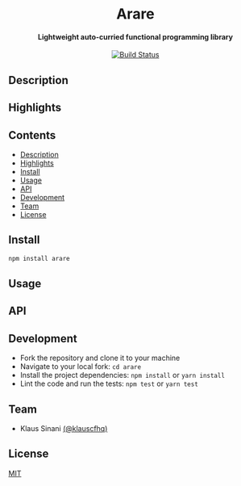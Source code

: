 <h1 align="center">
  Arare
</h1>

<h4 align="center">
  Lightweight auto-curried functional programming library
</h4>

<p align="center">
  <a href="https://travis-ci.com/klauscfhq/arare">
    <img alt="Build Status" src="https://travis-ci.com/klauscfhq/arare.svg?branch=master">
  </a>
</p>

## Description

## Highlights

## Contents

- [Description](#description)
- [Highlights](#highlights)
- [Install](#install)
- [Usage](#usage)
- [API](#api)
- [Development](#development)
- [Team](#team)
- [License](#license)

## Install

```bash
npm install arare
```

## Usage

## API

## Development

- Fork the repository and clone it to your machine
- Navigate to your local fork: `cd arare`
- Install the project dependencies: `npm install` or `yarn install`
- Lint the code and run the tests: `npm test` or `yarn test`

## Team

- Klaus Sinani [(@klauscfhq)](https://github.com/klauscfhq)

## License

[MIT](https://github.com/klauscfhq/arare/blob/master/license.md)

